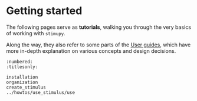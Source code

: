 # Getting started

The following pages serve as **tutorials**,
walking you through the very basics of working with `stimupy`.

Along the way, they also refer to some parts of the [User guides](../user_guide/user_guide),
which have more in-depth explanation on various concepts and design decisions.


```{toctree}
:numbered:
:titlesonly:

installation
organization
create_stimulus
../howtos/use_stimulus/use
```
